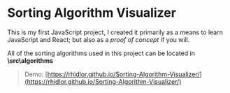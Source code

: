 # Sorting Algorithm Visualizer
This is my first JavaScript project, I created it primarily as a means to learn JavaScript and React; but also as a *proof of concept* if you will. 

All of the sorting algorithms used in this project can be located in **\src\algorithms**

> Demo: 
> [https://rhidlor.github.io/Sorting-Algorithm-Visualizer/](https://rhidlor.github.io/Sorting-Algorithm-Visualizer/)